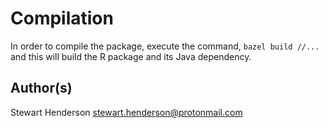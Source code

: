 # Compilation

In order to compile the package, execute the command, `bazel build //...` and this 
will build the R package and its Java dependency.

## Author(s)

Stewart Henderson <stewart.henderson@protonmail.com>